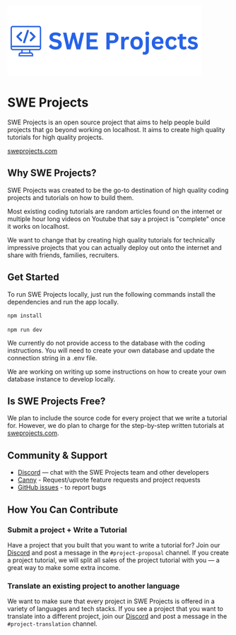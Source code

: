 <img  src="./assets/SWEProjects-logo-large.png" alt="SWEProjects" width="440" height="160">


# SWE Projects

SWE Projects is an open source project that aims to help people build projects that go beyond working on localhost.
It aims to create high quality tutorials for high quality projects. 

[sweprojects.com](https://sweprojects.com)


## Why SWE Projects?
SWE Projects was created to be the go-to destination of high quality coding projects and tutorials on how to build them.

Most existing coding tutorials are random articles found on the internet or multiple hour long videos on Youtube that say a project is "complete" once it works on localhost.

We want to change that by creating high quality tutorials for technically impressive projects that you can actually deploy out onto the internet and share with friends, families, recruiters. 


## Get Started
To run SWE Projects locally, just run the following commands install the dependencies and run the app locally.

```
npm install

npm run dev
```

We currently do not provide access to the database with the coding instructions. You will need to create your own database and update the connection string in a .env file.

We are working on writing up some instructions on how to create your own database instance to develop locally. 

## Is SWE Projects Free?

We plan to include the source code for every project that we write a tutorial for. However, we do plan to charge for the step-by-step written tutorials at [sweprojects.com](https://sweprojects.com).

## Community & Support


* [Discord](https://discord.gg/2p2e5tTmzw) — chat with the SWE Projects team and other developers
* [Canny](https://sweprojects.canny.io/feature-requests) - Request/upvote feature requests and project requests
* [GitHub issues](https://github.com/YourAverageTechBro/SWEProjects/issues/new) - to report bugs

## How You Can Contribute
### Submit a project + Write a Tutorial

Have a project that you built that you want to write a tutorial for? Join our [Discord](https://discord.gg/2p2e5tTmzw) and
post a message in the `#project-proposal` channel. If you create a project tutorial, we will split all sales of the
project tutorial with you — a great way to make some extra income. 

### Translate an existing project to another language
We want to make sure that every project in SWE Projects is offered in a variety of languages and tech stacks.
If you see a project that you want to translate into a different project, join our [Discord](https://discord.gg/2p2e5tTmzw)
and post a message in the `#project-translation` channel.

